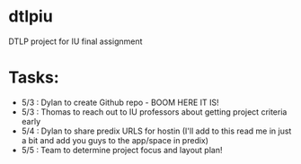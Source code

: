 # dtlpiu
DTLP project for IU final assignment

# Tasks:
- 5/3 : Dylan to create Github repo - BOOM HERE IT IS!
- 5/3 : Thomas to reach out to IU professors about getting project criteria early
- 5/4 : Dylan to share predix URLS for hostin (I'll add to this read me in just a bit and add you guys to the app/space in predix)
- 5/5 : Team to determine project focus and layout plan!
